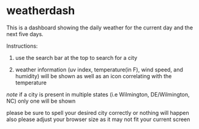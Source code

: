 # weatherdash
This is a dashboard showing the daily weather for the current day and the next five days.

Instructions:
1. use the search bar at the top to search for a city

2. weather information (uv index, temperature(in F), wind speed, and humidity) will be shown as well as an icon correlating with the temperature

*note*
if a city is present in multiple states (i.e Wilmington, DE/Wilmington, NC) only one will be shown

please be sure to spell your desired city correctly or nothing will happen
also please adjust your browser size as it may not fit your current screen
